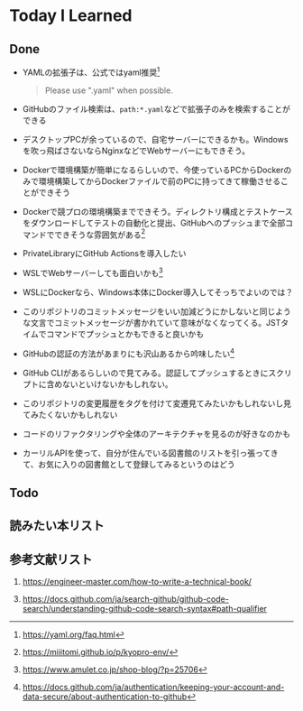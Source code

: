 # Today I Learned

## Done
- YAMLの拡張子は、公式ではyaml推奨[^2]
  > Please use ".yaml" when possible.

- GitHubのファイル検索は、`path:*.yaml`などで拡張子のみを検索することができる
- デスクトップPCが余っているので、自宅サーバーにできるかも。Windowsを吹っ飛ばさないならNginxなどでWebサーバーにもできそう。
- Dockerで環境構築が簡単になるらしいので、今使っているPCからDockerのみで環境構築してからDockerファイルで前のPCに持ってきて稼働させることができそう
- Dockerで競プロの環境構築までできそう。ディレクトリ構成とテストケースをダウンロードしてテストの自動化と提出、GitHubへのプッシュまで全部コマンドでできそうな雰囲気がある[^4]
- PrivateLibraryにGitHub Actionsを導入したい
- WSLでWebサーバーしても面白いかも[^5]
- WSLにDockerなら、Windows本体にDocker導入してそっちでよいのでは？
- このリポジトリのコミットメッセージをいい加減どうにかしないと同じような文言でコミットメッセージが書かれていて意味がなくなってくる。JSTタイムでコマンドでプッシュとかもできると良いかも
- GitHubの認証の方法があまりにも沢山あるから吟味したい[^6]
- GitHub CLIがあるらしいので見てみる。認証してプッシュするときにスクリプトに含めないといけないかもしれない。
- このリポジトリの変更履歴をタグを付けて変遷見てみたいかもしれないし見てみたくないかもしれない
- コードのリファクタリングや全体のアーキテクチャを見るのが好きなのかも
- カーリルAPIを使って、自分が住んでいる図書館のリストを引っ張ってきて、お気に入りの図書館として登録してみるというのはどう

## Todo

## 読みたい本リスト

## 参考文献リスト
1. https://engineer-master.com/how-to-write-a-technical-book/
[^2]: https://yaml.org/faq.html
3. https://docs.github.com/ja/search-github/github-code-search/understanding-github-code-search-syntax#path-qualifier
[^4]: https://miiitomi.github.io/p/kyopro-env/
[^5]: https://www.amulet.co.jp/shop-blog/?p=25706
[^6]: https://docs.github.com/ja/authentication/keeping-your-account-and-data-secure/about-authentication-to-github